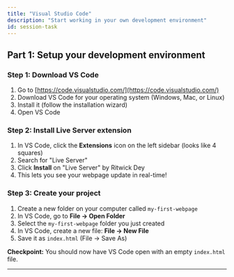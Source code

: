 ```yaml
---
title: "Visual Studio Code"
description: "Start working in your own development environment"
id: session-task
---
```


## Part 1: Setup your development environment 

### Step 1: Download VS Code

1. Go to [https://code.visualstudio.com/](https://code.visualstudio.com/)
2. Download VS Code for your operating system (Windows, Mac, or Linux)
3. Install it (follow the installation wizard)
4. Open VS Code

### Step 2: Install Live Server extension

1. In VS Code, click the **Extensions** icon on the left sidebar (looks like 4 squares)
2. Search for "Live Server"
3. Click **Install** on "Live Server" by Ritwick Dey
4. This lets you see your webpage update in real-time!

### Step 3: Create your project

1. Create a new folder on your computer called `my-first-webpage`
2. In VS Code, go to **File → Open Folder**
3. Select the `my-first-webpage` folder you just created
4. In VS Code, create a new file: **File → New File**
5. Save it as `index.html` (File → Save As)

**Checkpoint:** You should now have VS Code open with an empty `index.html` file.

---

